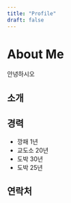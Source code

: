 ```yaml
---
title: "Profile"
draft: false
---
```


# About Me
안녕하시오

## 소개

## 경력
- 깡패 1년
- 교도소 20년
- 도박 30년
- 도박 25년

## 연락처
